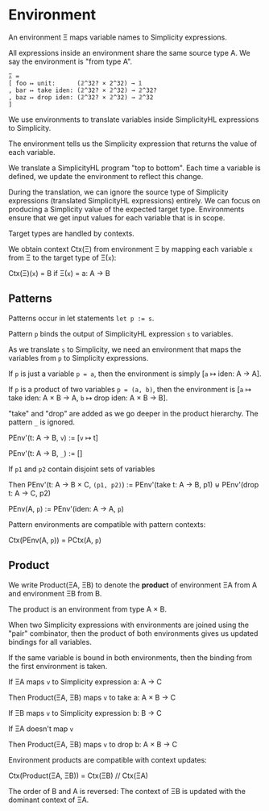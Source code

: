 # Environment

An environment Ξ maps variable names to Simplicity expressions.

All expressions inside an environment share the same source type A. We say the environment is "from type A".

```
Ξ =
[ foo ↦ unit:      (𝟚^32? × 2^32) → 𝟙
, bar ↦ take iden: (𝟚^32? × 𝟚^32) → 𝟚^32?
, baz ↦ drop iden: (𝟚^32? × 𝟚^32) → 𝟚^32
]
```

We use environments to translate variables inside SimplicityHL expressions to Simplicity.

The environment tells us the Simplicity expression that returns the value of each variable.

We translate a SimplicityHL program "top to bottom". Each time a variable is defined, we update the environment to reflect this change.

During the translation, we can ignore the source type of Simplicity expressions (translated SimplicityHL expressions) entirely. We can focus on producing a Simplicity value of the expected target type. Environments ensure that we get input values for each variable that is in scope.

Target types are handled by contexts.

We obtain context Ctx(Ξ) from environment Ξ by mapping each variable `x` from Ξ to the target type of Ξ(`x`):

Ctx(Ξ)(`x`) = B if Ξ(`x`) = a: A → B

## Patterns


Patterns occur in let statements `let p := s`.

Pattern `p` binds the output of SimplicityHL expression `s` to variables.

As we translate `s` to Simplicity, we need an environment that maps the variables from `p` to Simplicity expressions.

If `p` is just a variable `p = a`, then the environment is simply [`a` ↦ iden: A → A].

If `p` is a product of two variables `p = (a, b)`, then the environment is [`a` ↦ take iden: A × B → A, `b` ↦ drop iden: A × B → B].

"take" and "drop" are added as we go deeper in the product hierarchy. The pattern `_` is ignored.

PEnv'(t: A → B, `v`) := [`v` ↦ t]

PEnv'(t: A → B, `_`) := []

If `p1` and `p2` contain disjoint sets of variables

Then PEnv'(t: A → B × C, `(p1, p2)`) := PEnv'(take t: A → B, p1) ⊎ PEnv'(drop t: A → C, p2)

PEnv(A, `p`) := PEnv'(iden: A → A, `p`)

Pattern environments are compatible with pattern contexts:

Ctx(PEnv(A, `p`)) = PCtx(A, `p`)

## Product

We write Product(ΞA, ΞB) to denote the **product** of environment ΞA from A and environment ΞB from B.

The product is an environment from type A × B.

When two Simplicity expressions with environments are joined using the "pair" combinator, then the product of both environments gives us updated bindings for all variables.

If the same variable is bound in both environments, then the binding from the first environment is taken.

If ΞA maps `v` to Simplicity expression a: A → C

Then Product(ΞA, ΞB) maps `v` to take a: A × B → C

If ΞB maps `v` to Simplicity expression b: B → C

If ΞA doesn't map `v`

Then Product(ΞA, ΞB) maps `v` to drop b: A × B → C

Environment products are compatible with context updates:

Ctx(Product(ΞA, ΞB)) = Ctx(ΞB) // Ctx(ΞA)

The order of B and A is reversed: The context of ΞB is updated with the dominant context of ΞA.
